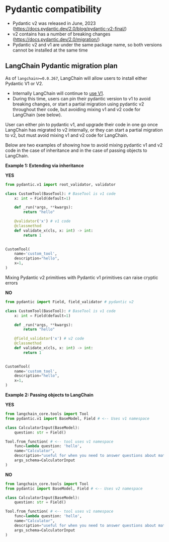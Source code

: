 # Pydantic compatibility

- Pydantic v2 was released in June, 2023 (https://docs.pydantic.dev/2.0/blog/pydantic-v2-final/)
- v2 contains has a number of breaking changes (https://docs.pydantic.dev/2.0/migration/)
- Pydantic v2 and v1 are under the same package name, so both versions cannot be installed at the same time

## LangChain Pydantic migration plan

As of `langchain>=0.0.267`, LangChain will allow users to install either Pydantic V1 or V2. 
   * Internally LangChain will continue to [use V1](https://docs.pydantic.dev/latest/migration/#continue-using-pydantic-v1-features).
   * During this time, users can pin their pydantic version to v1 to avoid breaking changes, or start a partial
   migration using pydantic v2 throughout their code, but avoiding mixing v1 and v2 code for LangChain (see below).

User can either pin to pydantic v1, and upgrade their code in one go once LangChain has migrated to v2 internally, or they can start a partial migration to v2, but must avoid mixing v1 and v2 code for LangChain.

Below are two examples of showing how to avoid mixing pydantic v1 and v2 code in
the case of inheritance and in the case of passing objects to LangChain.

**Example 1: Extending via inheritance**

**YES** 

```python
from pydantic.v1 import root_validator, validator

class CustomTool(BaseTool): # BaseTool is v1 code
    x: int = Field(default=1)

    def _run(*args, **kwargs):
        return "hello"

    @validator('x') # v1 code
    @classmethod
    def validate_x(cls, x: int) -> int:
        return 1
    

CustomTool(
    name='custom_tool',
    description="hello",
    x=1,
)
```

Mixing Pydantic v2 primitives with Pydantic v1 primitives can raise cryptic errors

**NO** 

```python
from pydantic import Field, field_validator # pydantic v2

class CustomTool(BaseTool): # BaseTool is v1 code
    x: int = Field(default=1)

    def _run(*args, **kwargs):
        return "hello"

    @field_validator('x') # v2 code
    @classmethod
    def validate_x(cls, x: int) -> int:
        return 1
    

CustomTool( 
    name='custom_tool',
    description="hello",
    x=1,
)
```

**Example 2: Passing objects to LangChain**

**YES**

```python
from langchain_core.tools import Tool
from pydantic.v1 import BaseModel, Field # <-- Uses v1 namespace

class CalculatorInput(BaseModel):
    question: str = Field()

Tool.from_function( # <-- tool uses v1 namespace
    func=lambda question: 'hello',
    name="Calculator",
    description="useful for when you need to answer questions about math",
    args_schema=CalculatorInput
)
```

**NO**

```python
from langchain_core.tools import Tool
from pydantic import BaseModel, Field # <-- Uses v2 namespace

class CalculatorInput(BaseModel):
    question: str = Field()

Tool.from_function( # <-- tool uses v1 namespace
    func=lambda question: 'hello',
    name="Calculator",
    description="useful for when you need to answer questions about math",
    args_schema=CalculatorInput
)
```